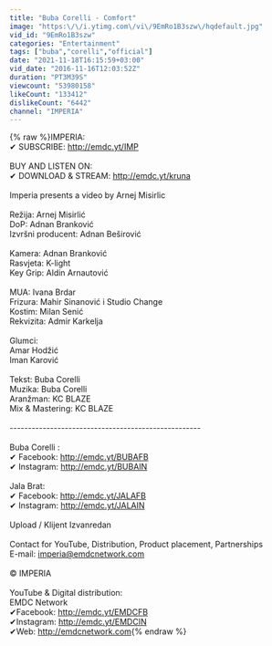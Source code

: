 ```yaml
---
title: "Buba Corelli - Comfort"
image: "https:\/\/i.ytimg.com\/vi\/9EmRo1B3szw\/hqdefault.jpg"
vid_id: "9EmRo1B3szw"
categories: "Entertainment"
tags: ["buba","corelli","official"]
date: "2021-11-18T16:15:59+03:00"
vid_date: "2016-11-16T12:03:52Z"
duration: "PT3M39S"
viewcount: "53980158"
likeCount: "133412"
dislikeCount: "6442"
channel: "IMPERIA"
---
```

{% raw %}IMPERIA:<br />✔ SUBSCRIBE: <a rel="nofollow" target="blank" href="http://emdc.yt/IMP">http://emdc.yt/IMP</a><br /><br />BUY AND LISTEN ON:<br />✔ DOWNLOAD &amp; STREAM: <a rel="nofollow" target="blank" href="http://emdc.yt/kruna">http://emdc.yt/kruna</a><br /><br />Imperia presents a video by Arnej Misirlic<br /><br />Režija: Arnej Misirlić<br />DoP: Adnan Branković<br />Izvršni producent: Adnan Beširović<br /><br />Kamera: Adnan Branković<br />Rasvjeta: K-light<br />Key Grip: Aldin Arnautović<br /><br />MUA: Ivana Brdar<br />Frizura: Mahir Sinanović i Studio Change<br />Kostim: Milan Senić<br />Rekvizita: Admir Karkelja<br /><br />Glumci:<br />Amar Hodžić<br />Iman Karović<br /><br />Tekst: Buba Corelli<br />Muzika: Buba Corelli<br />Aranžman: KC BLAZE<br />Mix &amp; Mastering: KC BLAZE<br /><br />----------------------------------------------------<br /><br />Buba Corelli :<br />✔ Facebook: <a rel="nofollow" target="blank" href="http://emdc.yt/BUBAFB">http://emdc.yt/BUBAFB</a><br />✔ Instagram: <a rel="nofollow" target="blank" href="http://emdc.yt/BUBAIN">http://emdc.yt/BUBAIN</a><br /><br />Jala Brat:<br />✔ Facebook: <a rel="nofollow" target="blank" href="http://emdc.yt/JALAFB">http://emdc.yt/JALAFB</a><br />✔ Instagram: <a rel="nofollow" target="blank" href="http://emdc.yt/JALAIN">http://emdc.yt/JALAIN</a><br /><br />Upload / Klijent Izvanredan<br /><br />Contact for YouTube, Distribution, Product placement, Partnerships<br />E-mail: imperia@emdcnetwork.com<br /><br />© IMPERIA<br /><br />YouTube &amp; Digital distribution:<br />EMDC Network<br />✔Facebook: <a rel="nofollow" target="blank" href="http://emdc.yt/EMDCFB">http://emdc.yt/EMDCFB</a><br />✔Instagram: <a rel="nofollow" target="blank" href="http://emdc.yt/EMDCIN">http://emdc.yt/EMDCIN</a><br />✔Web: <a rel="nofollow" target="blank" href="http://emdcnetwork.com">http://emdcnetwork.com</a>{% endraw %}
